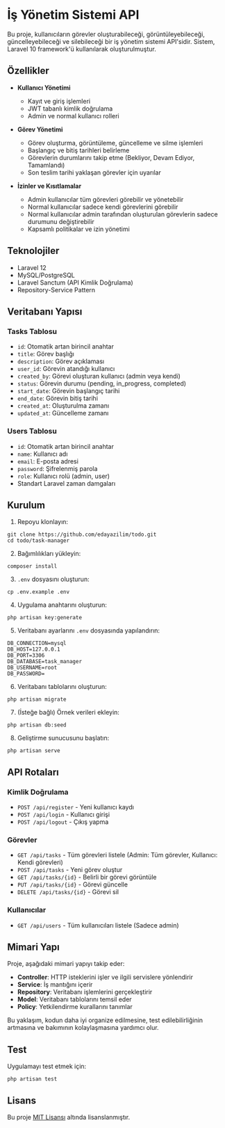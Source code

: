 # İş Yönetim Sistemi API

Bu proje, kullanıcıların görevler oluşturabileceği, görüntüleyebileceği, güncelleyebileceği ve silebileceği bir iş yönetim sistemi API'sidir. Sistem, Laravel 10 framework'ü kullanılarak oluşturulmuştur.

## Özellikler

- **Kullanıcı Yönetimi**
  - Kayıt ve giriş işlemleri
  - JWT tabanlı kimlik doğrulama
  - Admin ve normal kullanıcı rolleri

- **Görev Yönetimi**
  - Görev oluşturma, görüntüleme, güncelleme ve silme işlemleri
  - Başlangıç ve bitiş tarihleri belirleme
  - Görevlerin durumlarını takip etme (Bekliyor, Devam Ediyor, Tamamlandı)
  - Son teslim tarihi yaklaşan görevler için uyarılar

- **İzinler ve Kısıtlamalar**
  - Admin kullanıcılar tüm görevleri görebilir ve yönetebilir
  - Normal kullanıcılar sadece kendi görevlerini görebilir
  - Normal kullanıcılar admin tarafından oluşturulan görevlerin sadece durumunu değiştirebilir
  - Kapsamlı politikalar ve izin yönetimi

## Teknolojiler

- Laravel 12
- MySQL/PostgreSQL
- Laravel Sanctum (API Kimlik Doğrulama)
- Repository-Service Pattern

## Veritabanı Yapısı

### Tasks Tablosu
- `id`: Otomatik artan birincil anahtar
- `title`: Görev başlığı
- `description`: Görev açıklaması
- `user_id`: Görevin atandığı kullanıcı
- `created_by`: Görevi oluşturan kullanıcı (admin veya kendi)
- `status`: Görevin durumu (pending, in_progress, completed)
- `start_date`: Görevin başlangıç tarihi
- `end_date`: Görevin bitiş tarihi
- `created_at`: Oluşturulma zamanı
- `updated_at`: Güncelleme zamanı

### Users Tablosu
- `id`: Otomatik artan birincil anahtar
- `name`: Kullanıcı adı
- `email`: E-posta adresi
- `password`: Şifrelenmiş parola
- `role`: Kullanıcı rolü (admin, user)
- Standart Laravel zaman damgaları

## Kurulum

1. Repoyu klonlayın:
```
git clone https://github.com/edayazilim/todo.git
cd todo/task-manager
```

2. Bağımlılıkları yükleyin:
```
composer install
```

3. `.env` dosyasını oluşturun:
```
cp .env.example .env
```

4. Uygulama anahtarını oluşturun:
```
php artisan key:generate
```

5. Veritabanı ayarlarını `.env` dosyasında yapılandırın:
```
DB_CONNECTION=mysql
DB_HOST=127.0.0.1
DB_PORT=3306
DB_DATABASE=task_manager
DB_USERNAME=root
DB_PASSWORD=
```

6. Veritabanı tablolarını oluşturun:
```
php artisan migrate
```

7. (İsteğe bağlı) Örnek verileri ekleyin:
```
php artisan db:seed
```

8. Geliştirme sunucusunu başlatın:
```
php artisan serve
```

## API Rotaları

### Kimlik Doğrulama
- `POST /api/register` - Yeni kullanıcı kaydı
- `POST /api/login` - Kullanıcı girişi
- `POST /api/logout` - Çıkış yapma

### Görevler
- `GET /api/tasks` - Tüm görevleri listele (Admin: Tüm görevler, Kullanıcı: Kendi görevleri)
- `POST /api/tasks` - Yeni görev oluştur
- `GET /api/tasks/{id}` - Belirli bir görevi görüntüle
- `PUT /api/tasks/{id}` - Görevi güncelle
- `DELETE /api/tasks/{id}` - Görevi sil

### Kullanıcılar
- `GET /api/users` - Tüm kullanıcıları listele (Sadece admin)

## Mimari Yapı

Proje, aşağıdaki mimari yapıyı takip eder:

- **Controller**: HTTP isteklerini işler ve ilgili servislere yönlendirir
- **Service**: İş mantığını içerir
- **Repository**: Veritabanı işlemlerini gerçekleştirir
- **Model**: Veritabanı tablolarını temsil eder
- **Policy**: Yetkilendirme kurallarını tanımlar

Bu yaklaşım, kodun daha iyi organize edilmesine, test edilebilirliğinin artmasına ve bakımının kolaylaşmasına yardımcı olur.

## Test

Uygulamayı test etmek için:

```
php artisan test
```

## Lisans

Bu proje [MIT Lisansı](LICENSE) altında lisanslanmıştır.
